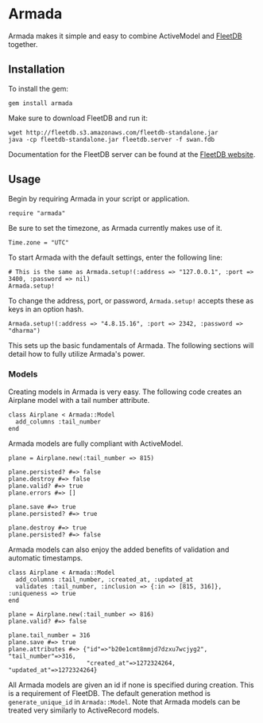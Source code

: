 # Armada
Armada makes it simple and easy to combine ActiveModel and [FleetDB](http://fleetdb.org/) together.

## Installation
To install the gem:

    gem install armada
    
Make sure to download FleetDB and run it:

    wget http://fleetdb.s3.amazonaws.com/fleetdb-standalone.jar
    java -cp fleetdb-standalone.jar fleetdb.server -f swan.fdb
    
Documentation for the FleetDB server can be found at the [FleetDB website](http://fleetdb.org/docs/server.html).

## Usage
Begin by requiring Armada in your script or application.

    require "armada"
    
Be sure to set the timezone, as Armada currently makes use of it.

    Time.zone = "UTC"
    
To start Armada with the default settings, enter the following line:

    # This is the same as Armada.setup!(:address => "127.0.0.1", :port => 3400, :password => nil)
    Armada.setup!
    
To change the address, port, or password, `Armada.setup!` accepts these as keys in an option hash.

    Armada.setup!(:address => "4.8.15.16", :port => 2342, :password => "dharma")
    
This sets up the  basic fundamentals of Armada.  The following sections will detail how to fully utilize Armada's power.

### Models
Creating models in Armada is very easy.  The following code creates an Airplane model with a tail number attribute.

    class Airplane < Armada::Model
      add_columns :tail_number
    end
    
Armada models are fully compliant with ActiveModel.

    plane = Airplane.new(:tail_number => 815)

    plane.persisted? #=> false
    plane.destroy #=> false
    plane.valid? #=> true
    plane.errors #=> []

    plane.save #=> true
    plane.persisted? #=> true
    
    plane.destroy #=> true
    plane.persisted? #=> false

Armada models can also enjoy the added benefits of validation and automatic timestamps.

    class Airplane < Armada::Model
      add_columns :tail_number, :created_at, :updated_at
      validates :tail_number, :inclusion => {:in => [815, 316]}, :uniqueness => true
    end

    plane = Airplane.new(:tail_number => 816)
    plane.valid? #=> false

    plane.tail_number = 316
    plane.save #=> true
    plane.attributes #=> {"id"=>"b20e1cmt8mmjd7dzxu7wcjyg2", "tail_number"=>316,
                          "created_at"=>1272324264, "updated_at"=>1272324264}

All Armada models are given an id if none is specified during creation.  This is a requirement of FleetDB.  The default generation method is `generate_unique_id` in `Armada::Model`.  Note that Armada models can be treated very similarly to ActiveRecord models.


